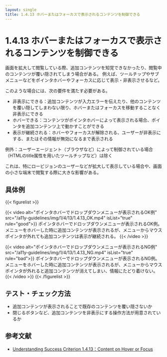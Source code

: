 ```yaml
---
layout: single
title: 1.4.13 ホバーまたはフォーカスで表示されるコンテンツを制御できる
---
```


# 1.4.13 ホバーまたはフォーカスで表示されるコンテンツを制御できる
画面を拡大して閲覧している際、追加コンテンツを知覚できなかったり、閲覧中のコンテンツが覆い隠されてしまう場合がある。
例えば、ツールチップやサブメニューなどをポインタホバーやフォーカスに応じて表示・非表示させるなど。

このような場合には、次の要件を満たす必要がある。

- 非表示にできる：追加コンテンツが入力エラーを伝えたり、他のコンテンツを覆い隠してしまわない限り、ホバーまたはフォーカスを移動することなく非表示にできる
- ホバーできる：コンテンツがポインタホバーによって表示される場合、ポインタを追加コンテンツ上で動かすことができる
- 表示が継続される：ホバーやフォーカスが解除される、ユーザーが非表示にする、またはその情報が無効になるまで表示される

例外：ユーザーエージェント（ブラウザなど）によって制御されている場合（HTMLのtitle属性を用いたツールチップなど）は除く

これは、特にロービジョンのユーザーなどが拡大して表示している場合や、画面の小さな端末で閲覧する際に大きな影響がある。

## 具体例
{{< figurelist >}}

  {{< video
    alt="ポインタホバーでドロップダウンメニューが表示されるOK例"
    src="/a11y-guidelines/img/1/4/13/1.4.13_OK.mp4"
    isList="true"
    rule="good">}}
    ポインタホバーでドロップダウンメニューが表示されるOK例。メニューをホバーした時に追加コンテンツが表示されるが、メニューからマウスポインタが外れても追加コンテンツは表示が継続される。
  {{< /video >}}

 {{< video
    alt="ポインタホバーでドロップダウンメニューが表示されるNG例"
    src="/a11y-guidelines/img/1/4/13/1.4.13_NG.mp4"
    isList="true"
    rule="bad">}}
    ポインタホバーでドロップダウンメニューが表示されるNG例。メニューをホバーした時に追加コンテンツが表示されるが、メニューからマウスポインタが外れると追加コンテンツが消えてしまい、情報にたどり着けない。
  {{< /video >}}
{{< /figurelist >}} 

## テスト・チェック方法

- 追加コンテンツが表示されることで既存のコンテンツを覆い隠さないか
- 閉じるボタンなど、追加コンテンツを非表示にする操作方法が用意されているか

## 参考文献

- [Understanding Success Criterion 1.4.13：Content on Hover or Focus](https://www.w3.org/WAI/WCAG21/Understanding/content-on-hover-or-focus.html)
